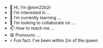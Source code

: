 - 👋 Hi, I’m @mm22b2r
- 👀 I’m interested in ...
- 🌱 I’m currently learning ...
- 💞️ I’m looking to collaborate on ...
- 📫 How to reach me ...
- 😄 Pronouns: ...
- ⚡ Fun fact: I've been within 2m of the queen

<!---
mm22b2r/mm22b2r is a ✨ special ✨ repository because its `README.md` (this file) appears on your GitHub profile.
You can click the Preview link to take a look at your changes.
--->
